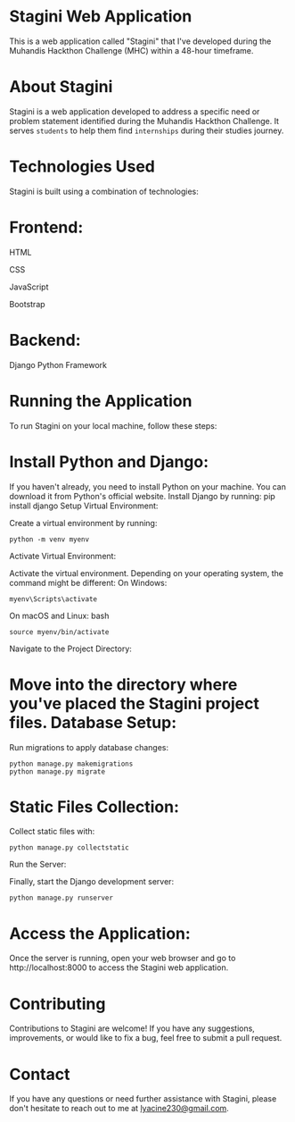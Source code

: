 Stagini Web Application
=======================
This is a web application called "Stagini" that I've developed during the Muhandis Hackthon Challenge (MHC) within a 48-hour timeframe.

About Stagini
=============
Stagini is a web application developed to address a specific need or problem statement identified during the Muhandis Hackthon Challenge. It serves `students` to help them find `internships` during their studies journey.

Technologies Used
=================
Stagini is built using a combination of technologies:

Frontend:
=========

HTML

CSS

JavaScript

Bootstrap

Backend:
========

Django Python Framework

Running the Application
=======================
To run Stagini on your local machine, follow these steps:

Install Python and Django:
==========================

If you haven't already, you need to install Python on your machine. You can download it from Python's official website.
Install Django by running: pip install django
Setup Virtual Environment:

Create a virtual environment by running:
```
python -m venv myenv
```
Activate Virtual Environment:

Activate the virtual environment. Depending on your operating system, the command might be different:
On Windows:
```
myenv\Scripts\activate
```
On macOS and Linux:
bash
```
source myenv/bin/activate
```
Navigate to the Project Directory:

Move into the directory where you've placed the Stagini project files.
Database Setup:
===============
Run migrations to apply database changes:
```
python manage.py makemigrations
python manage.py migrate
```
Static Files Collection:
========================

Collect static files with:
```
python manage.py collectstatic
```
Run the Server:

Finally, start the Django development server:
```
python manage.py runserver
```
Access the Application:
=======================

Once the server is running, open your web browser and go to http://localhost:8000 to access the Stagini web application.


Contributing
============
Contributions to Stagini are welcome! If you have any suggestions, improvements, or would like to fix a bug, feel free to submit a pull request.

Contact
=======
If you have any questions or need further assistance with Stagini, please don't hesitate to reach out to me at lyacine230@gmail.com.






